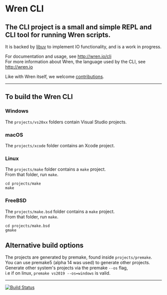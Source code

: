 # Wren CLI

## The CLI project is a small and simple REPL and CLI tool for running Wren scripts.

It is backed by [libuv](http://libuv.org/) to implement IO functionality, and is a work in progress.

For documentation and usage, see http://wren.io/cli   
For more information about Wren, the language used by the CLI, see http://wren.io

Like with Wren itself, we welcome [contributions][contribute].

[contribute]: http://wren.io/contributing.html

---

## To build the Wren CLI

### Windows

The `projects/vs20xx` folders contain Visual Studio projects. 

### macOS

The `projects/xcode` folder contains an Xcode project. 

### Linux

The `projects/make` folder contains a `make` project.   
From that folder, run `make`.

`cd projects/make`   
`make`

### FreeBSD

The `projects/make.bsd` folder contains a `make` project.   
From that folder, run `make`.

`cd projects/make.bsd`   
`gmake`

## Alternative build options

The projects are generated by premake, found inside `projects/premake`.   
You can use premake5 (alpha 14 was used) to generate other projects.   
Generate other system's projects via the premake `--os` flag,    
i.e if on linux, `premake vs2019 --os=windows` is valid.

---

[![Build Status](https://travis-ci.org/wren-lang/wren-cli.svg)](https://travis-ci.org/wren-lang/wren-cli)

